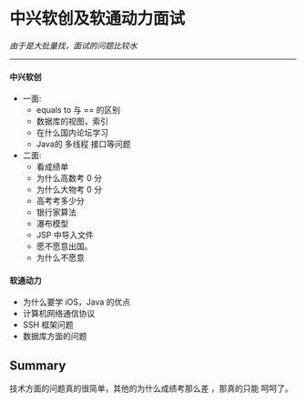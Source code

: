 # 中兴软创及软通动力面试

*由于是大批量找，面试的问题比较水*

***

#### 中兴软创

- 一面:
	- equals to 与 == 的区别
	- 数据库的视图，索引
	- 在什么国内论坛学习
	- Java的 多线程 接口等问题
- 二面:
	- 看成绩单
	- 为什么高数考 0 分
	- 为什么大物考 0 分
	- 高考考多少分
	- 银行家算法
	- 瀑布模型
	- JSP 中导入文件
	- 愿不愿意出国。
	- 为什么不愿意

#### 软通动力

- 为什么要学 iOS，Java 的优点
- 计算机网络通信协议 
- SSH 框架问题
- 数据库方面的问题 


## Summary

技术方面的问题真的很简单，其他的为什么成绩考那么差 ，那真的只能 呵呵了。
